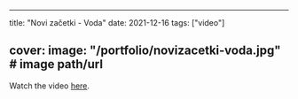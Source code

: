 
---
title: "Novi začetki - Voda"
date: 2021-12-16
tags: ["video"]

cover:
  image: "/portfolio/novizacetki-voda.jpg" # image path/url
---

Watch the video [here](https://www.facebook.com/mladinskicentrimladizmaji1/videos/212161210470679/).


